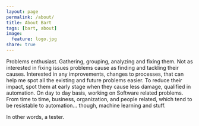 ```yaml
---
layout: page
permalink: /about/
title: About Bart
tags: [bart, about]
image:
  feature: logo.jpg
share: true
---
```


Problems enthusiast. Gathering, grouping, analyzing and fixing them. Not as interested in fixing issues problems cause as finding and tackling their causes. Interested in any improvements, changes to processes, that can help me spot all the existing and future problems easier. To reduce their impact, spot them at early stage when they cause less damage, qualified in automation. On day to day basis, working on Software related problems. From time to time, business, organization, and people related, which tend to be resistable to automation... though, machine learning and stuff.

In other words, a tester.
